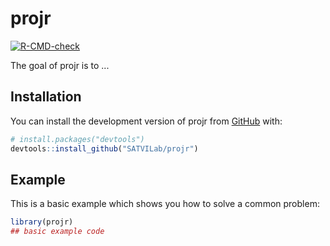 
# projr

<!-- badges: start -->
[![R-CMD-check](https://github.com/SATVILab/projr/actions/workflows/R-CMD-check.yaml/badge.svg)](https://github.com/SATVILab/projr/actions/workflows/R-CMD-check.yaml)
<!-- badges: end -->

The goal of projr is to ...

## Installation

You can install the development version of projr from [GitHub](https://github.com/) with:

``` r
# install.packages("devtools")
devtools::install_github("SATVILab/projr")
```

## Example

This is a basic example which shows you how to solve a common problem:

``` r
library(projr)
## basic example code
```

